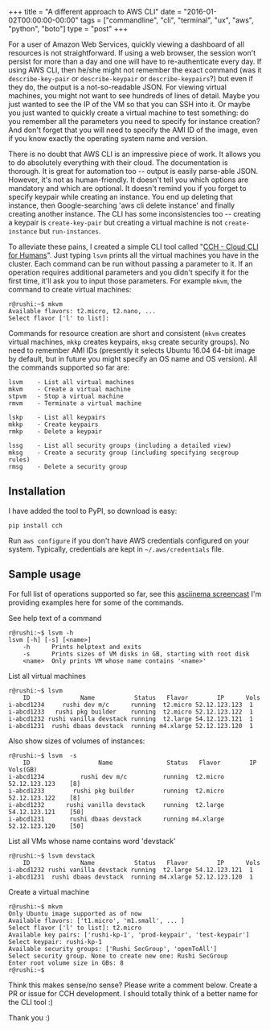 +++
title = "A different approach to AWS CLI"
date = "2016-01-02T00:00:00-00:00"
tags = ["commandline", "cli", "terminal", "ux", "aws", "python", "boto"]
type = "post"
+++


For a user of Amazon Web Services, quickly viewing a dashboard of all resources
is not straightforward. If using a web browser, the session won't persist for
more than a day and one will have to re-authenticate every day. If using AWS
CLI, then he/she might not remember the exact command (was it
`describe-key-pair` or `describe-keypair` or `describe-keypairs`?) but even if
they do, the output is a not-so-readable JSON. For viewing virtual machines,
you might not want to see hundreds of lines of detail.
Maybe you just wanted to see the IP of the VM so that you can SSH into it. Or
maybe you just wanted to quickly create a virtual machine to test something: do
you remember all the parameters you need to specify for instance creation? And
don't forget that you will need to specify the AMI ID of the image, even if you
know exactly the operating system name and version.

There is no doubt that AWS CLI is an impressive piece of work. It allows you to
do absolutely everything with their cloud. The
documentation is thorough. It is great for automation too -- output is easily parse-able JSON. However, it's not as
human-friendly. It doesn't tell you which options are mandatory and which are
optional. It doesn't remind you if you forget to specify keypair while creating an
instance. You end up deleting that instance, then Google-searching 'aws cli delete instance'
and finally creating another instance. The CLI has some inconsistencies too -- creating
a keypair is `create-key-pair` but creating a virtual machine is not
`create-instance` but `run-instances`.

To alleviate these pains, I created a simple CLI tool called "[CCH - Cloud CLI
for Humans](http://github.com/rushiagr/cch)". Just typing `lsvm` prints all
the virtual machines you have in the cluster. Each command can be run without
passing a parameter to it. If an operation requires additional parameters and
you didn't specify it for the first time, it'll ask you to input those
parameters. For example `mkvm`, the command to create virtual machines:

    r@rushi:~$ mkvm
    Available flavors: t2.micro, t2.nano, ...
    Select flavor ['l' to list]:

Commands for resource creation are short and consistent (`mkvm` creates virtual
machines, `mkkp` creates keypairs, `mksg` create security groups). No need to
remember AMI IDs (presently it selects Ubuntu 16.04 64-bit image by default,
but in future you might specify an OS name and OS version). All the commands
supported so far are:

    lsvm    - List all virtual machines
    mkvm    - Create a virtual machine
    stpvm   - Stop a virtual machine
    rmvm    - Terminate a virtual machine

    lskp    - List all keypairs
    mkkp    - Create keypairs
    rmkp    - Delete a keypair

    lssg    - List all security groups (including a detailed view)
    mksg    - Create a security group (including specifying secgroup rules)
    rmsg    - Delete a security group

## Installation

I have added the tool to PyPI, so download is easy:

    pip install cch

Run `aws configure` if you don't have AWS credentials configured on your
system. Typically, credentials are kept in `~/.aws/credentials` file.

## Sample usage

For full list of operations supported so far, see this [asciinema
screencast](https://asciinema.org/a/ektm98481nniu7rldc1ncu5af) I'm providing
examples here for some of the commands.

See help text of a command

    r@rushi:~$ lsvm -h
    lsvm [-h] [-s] [<name>]
        -h      Prints helptext and exits
        -s      Prints sizes of VM disks in GB, starting with root disk
        <name>  Only prints VM whose name contains '<name>'

List all virtual machines

    r@rushi:~$ lsvm
        ID              Name           Status   Flavor        IP      Vols
    i-abcd1234     rushi dev m/c      running  t2.micro 52.12.123.123  1
    i-abcd1233   rushi pkg builder    running  t2.micro 52.12.123.122  1
    i-abcd1232 rushi vanilla devstack running  t2.large 54.12.123.121  1
    i-abcd1231  rushi dbaas devstack  running m4.xlarge 52.12.123.120  1


Also show sizes of volumes of instances:

    r@rushi:~$ lsvm  -s
        ID                   Name               Status   Flavor        IP       Vols(GB)
    i-abcd1234          rushi dev m/c          running  t2.micro 52.12.123.123    [8]
    i-abcd1233        rushi pkg builder        running  t2.micro 52.12.123.122    [8]
    i-abcd1232      rushi vanilla devstack     running  t2.large 54.12.123.121    [50]
    i-abcd1231       rushi dbaas devstack      running m4.xlarge 52.12.123.120    [50]

List all VMs whose name contains word 'devstack'

    r@rushi:~$ lsvm devstack
        ID              Name           Status   Flavor        IP      Vols
    i-abcd1232 rushi vanilla devstack running  t2.large 54.12.123.121  1
    i-abcd1231  rushi dbaas devstack  running m4.xlarge 52.12.123.120  1

Create a virtual machine

    r@rushi:~$ mkvm
    Only Ubuntu image supported as of now
    Available flavors: ['t1.micro', 'm1.small', ... ]
    Select flavor ['l' to list]: t2.micro
    Available key pairs: ['rushi-kp-1', 'prod-keypair', 'test-keypair']
    Select keypair: rushi-kp-1
    Available security groups: ['Rushi SecGroup', 'openToAll']
    Select security group. None to create new one: Rushi SecGroup
    Enter root volume size in GBs: 8
    r@rushi:~$

Think this makes sense/no sense? Please write a comment below. Create a PR or issue for CCH development. I should totally think of a better name for the CLI tool :)

Thank you :)

